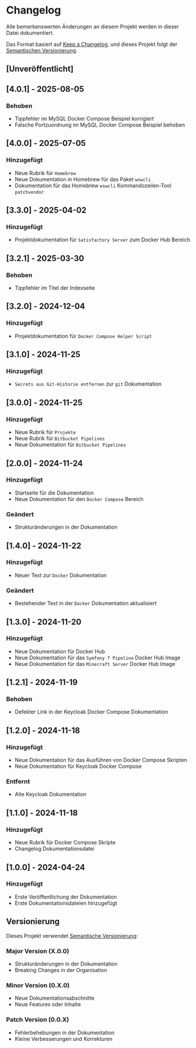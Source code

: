 # Changelog

Alle bemerkenswerten Änderungen an diesem Projekt werden in dieser Datei dokumentiert.

Das Format basiert auf [Keep a Changelog](https://keepachangelog.com/de/1.1.0/),
und dieses Projekt folgt der [Semantischen Versionierung](https://semver.org/lang/de/).

## [Unveröffentlicht]

## [4.0.1] - 2025-08-05

### Behoben
- Tippfehler im MySQL Docker Compose Beispiel korrigiert
- Falsche Portzuordnung im MySQL Docker Compose Beispiel behoben


## [4.0.0] - 2025-07-05

### Hinzugefügt
- Neue Rubrik für `Homebrew`
- Neue Dokumentation in Homebrew für das Paket `wswcli`
- Dokumentation für das Homebrew `wswcli` Kommandozeilen-Tool `patchvendor`

## [3.3.0] - 2025-04-02

### Hinzugefügt
- Projektdokumentation für `Satisfactory Server` zum Docker Hub Bereich

## [3.2.1] - 2025-03-30

### Behoben
- Tippfehler im Titel der Indexseite

## [3.2.0] - 2024-12-04

### Hinzugefügt
- Projektdokumentation für `Docker Compose Helper Script`

## [3.1.0] - 2024-11-25

### Hinzugefügt
- `Secrets aus Git-Historie entfernen` zur `git` Dokumentation

## [3.0.0] - 2024-11-25

### Hinzugefügt
- Neue Rubrik für `Projekte`
- Neue Rubrik für `Bitbucket Pipelines`
- Neue Dokumentation für `Bitbucket Pipelines`

## [2.0.0] - 2024-11-24

### Hinzugefügt
- Startseite für die Dokumentation
- Neue Dokumentation für den `Docker Compose` Bereich

### Geändert
- Strukturänderungen in der Dokumentation

## [1.4.0] - 2024-11-22

### Hinzugefügt
- Neuer Text zur `Docker` Dokumentation

### Geändert
- Bestehender Text in der `Docker` Dokumentation aktualisiert

## [1.3.0] - 2024-11-20

### Hinzugefügt
- Neue Dokumentation für Docker Hub
- Neue Dokumentation für das `Symfony 7 Pipeline` Docker Hub Image
- Neue Dokumentation für das `Minecraft Server` Docker Hub Image

## [1.2.1] - 2024-11-19

### Behoben
- Defekter Link in der Keycloak Docker Compose Dokumentation

## [1.2.0] - 2024-11-18

### Hinzugefügt
- Neue Dokumentation für das Ausführen von Docker Compose Skripten
- Neue Dokumentation für Keycloak Docker Compose

### Entfernt
- Alte Keycloak Dokumentation

## [1.1.0] - 2024-11-18

### Hinzugefügt
- Neue Rubrik für Docker Compose Skripte
- Changelog Dokumentationsdatei

## [1.0.0] - 2024-04-24

### Hinzugefügt
- Erste Veröffentlichung der Dokumentation
- Erste Dokumentationsdateien hinzugefügt

## Versionierung

Dieses Projekt verwendet [Semantische Versionierung](https://semver.org/lang/de/):

### Major Version (X.0.0)
- Strukturänderungen in der Dokumentation
- Breaking Changes in der Organisation

### Minor Version (0.X.0)
- Neue Dokumentationsabschnitte
- Neue Features oder Inhalte

### Patch Version (0.0.X)
- Fehlerbehebungen in der Dokumentation
- Kleine Verbesserungen und Korrekturen